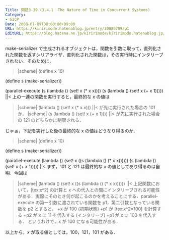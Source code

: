 ```yaml
---
Title: 問題3-39 (3.4.1  The Nature of Time in Concurrent Systems)
Category:
- SICP
Date: 2008-07-09T00:00:00+09:00
URL: https://kiririmode.hatenablog.jp/entry/20080709/p1
EditURL: https://blog.hatena.ne.jp/kiririmode/kiririmode.hatenablog.jp/atom/entry/8454420450078214657
---
```



make-serializer で生成されるオブジェクトは，関数を引数に取って，直列化された関数を返すシリアライザ．直列化された関数は，その実行時にインタリーブされない．そのために，
>|scheme|
(define x 10)

(define s (make-serializer))

(parallel-execute (s (lambda () (set! x (* x x))))
                  (s (lambda () (set! x (+ x 1)))))
||<
上の一連の関数を実行すると，最終的な x の値は
>|scheme|
(lambda () (set! x (* x x)))
||<
が先に実行された場合の 101 か，
>|scheme|
(s (lambda () (set! x (+ x 1))))
||<
が先に実行された場合の 121 のどちらかに制限される．


じゃぁ，下記を実行した後の最終的な x の値はどうなり得るのか．
>|scheme|
(define x 10)

(define s (make-serializer))

(parallel-execute (lambda () (set! x ((s (lambda () (* x x))))))
                  (s (lambda () (set! x (+ x 1)))))
||<
まず，101 と 121 は最終的な x の値としてあり得るのは自明．今回は
>|scheme|
(lambda () (set! x ((s (lambda () (* x x))))))
||<
上記関数において，[tex:x^2] の計算と x への代入との間にインタリーブされる可能性がある．実際にそのとき何が起こるのかを考えることにする．parallel-execute の第一引数に渡されている関数を p1，第二引数となっている関数を p2 とすると，
+x が 100 (初期状態)
+p1 が [tex:x^2=100] を計算する
+p2 が x に 11 を代入する (インタリーブ)
+p1 が x に 100 を代入する．
というわけで，x が 100 になる可能性がある．

以上から，x が取る値としては，100，121，101 がある．
